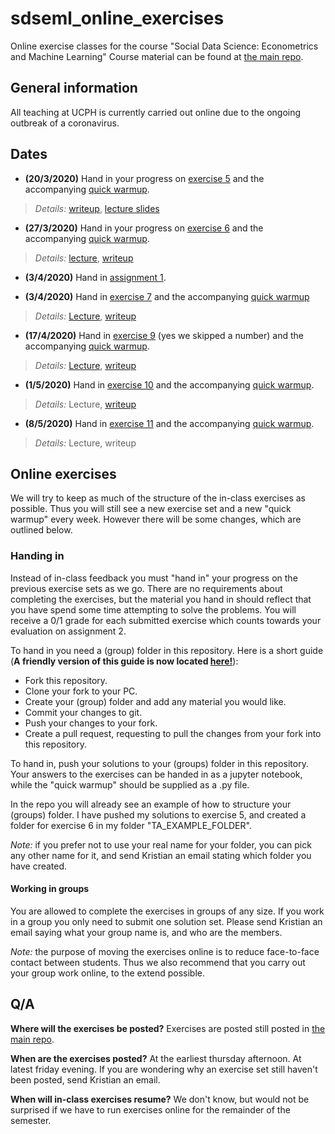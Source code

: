 # sdseml_online_exercises
Online exercise classes for the course "Social Data Science: Econometrics and Machine Learning"
Course material can be found at [the main repo](https://github.com/abjer/sds_eml_2020/).

## General information
All teaching at UCPH is currently carried out online due to the ongoing outbreak of a coronavirus. 

## Dates
* **(20/3/2020)** Hand in your progress on [exercise 5](https://github.com/abjer/sds_eml_2020/blob/master/material/session_5/exercise_5.ipynb) and the accompanying [quick warmup](https://github.com/abjer/sds_eml_2020/blob/master/exercises/exercise_4_nosolution.pdf).
> *Details:* [writeup](https://github.com/Kristianuruplarsen/sdseml_online_exercises/blob/master/TA_EXAMPLE_FOLDER/exercise_5/writeup.pdf), [lecture slides](https://github.com/abjer/sds_eml_2020/blob/master/material/session_5/lecture5.pdf)

* **(27/3/2020)** Hand in your progress on [exercise 6](https://github.com/abjer/sds_eml_2020/blob/master/material/session_6/exercise_6.ipynb) and the accompanying [quick warmup](https://github.com/abjer/sds_eml_2020/blob/master/exercises/exercise_5_nosolution.pdf).
> *Details:* [lecture](https://github.com/abjer/sds_eml_2020/blob/master/material/session_6/lecture6.ipynb), [writeup](https://github.com/Kristianuruplarsen/sdseml_online_exercises/blob/master/TA_EXAMPLE_FOLDER/exercise_6/writeup.pdf)

* **(3/4/2020)** Hand in [assignment 1](https://github.com/Kristianuruplarsen/sdseml_online_exercises/blob/master/TA_EXAMPLE_FOLDER/ASSIGNMENT_1/assignment_1.ipynb).

* **(3/4/2020)** Hand in [exercise 7](https://github.com/abjer/sds_eml_2020/blob/master/material/session_7/exercise_7.ipynb) and the accompanying [quick warmup](https://github.com/abjer/sds_eml_2020/blob/master/exercises/exercise_6_nosolution.pdf)
> *Details:* [Lecture](https://github.com/abjer/sds_eml_2020/blob/master/material/session_7/lecture7.ipynb), [writeup](https://github.com/Kristianuruplarsen/sdseml_online_exercises/blob/master/TA_EXAMPLE_FOLDER/exercise_7/writeup.pdf)


* **(17/4/2020)** Hand in [exercise 9](https://github.com/abjer/sds_eml_2020/blob/master/material/session_9/exercises_week9.ipynb) (yes we skipped a number) and the accompanying [quick warmup](https://github.com/abjer/sds_eml_2020/blob/master/exercises/exercise_7_nosolution.pdf).
> *Details:* [Lecture](https://www.dropbox.com/s/43ya0a9jmaa6exk/slides_week9_mov.m4v?raw=1), [writeup](https://github.com/Kristianuruplarsen/sdseml_online_exercises/blob/master/TA_EXAMPLE_FOLDER/exercise_9/writeup.pdf)

* **(1/5/2020)** Hand in [exercise 10](https://github.com/abjer/sds_eml_2020/blob/master/material/session_10/exercises_week10.ipynb) and the accompanying [quick warmup](https://github.com/abjer/sds_eml_2020/blob/master/exercises/exercise_8_nosolution.pdf).
> *Details:* Lecture, [writeup](https://github.com/Kristianuruplarsen/sdseml_online_exercises/blob/master/TA_EXAMPLE_FOLDER/exercise_10/writeup.pdf)

* **(8/5/2020)** Hand in [exercise 11](https://github.com/abjer/sds_eml_2020/blob/master/material/session_11/exercises_week11.ipynb) and the accompanying [quick warmup](https://github.com/abjer/sds_eml_2020/blob/master/exercises/exercise_9_nosolution.pdf).
> *Details:* Lecture, writeup


## Online exercises
We will try to keep as much of the structure of the in-class exercises as possible. Thus you will still see a new exercise set and a new "quick warmup" every week. However there will be some changes, which are outlined below.

### Handing in
Instead of in-class feedback you must "hand in" your progress on the previous exercise sets as we go. There are no requirements about completing the exercises, but the material you hand in should reflect that you have spend some time attempting to solve the problems. You will receive a 0/1 grade for each submitted exercise which counts towards your evaluation on assignment 2.

To hand in you need a (group) folder in this repository. Here is a short guide (**A friendly version of this guide is now located [here!](https://github.com/Kristianuruplarsen/sdseml_online_exercises/blob/master/GITHUB_HOWTO.md)**):
  * Fork this repository.
  * Clone your fork to your PC.
  * Create your (group) folder and add any material you would like.
  * Commit your changes to git.
  * Push your changes to your fork.
  * Create a pull request, requesting to pull the changes from your fork into this repository.
 
To hand in, push your solutions to your (groups) folder in this repository. Your answers to the exercises can be handed in as a jupyter notebook, while the "quick warmup" should be supplied as a .py file. 

In the repo you will already see an example of how to structure your (groups) folder. I have pushed my solutions to exercise 5, and created a folder for exercise 6 in my folder "TA_EXAMPLE_FOLDER".

_Note:_ if you prefer not to use your real name for your folder, you can pick any other name for it, and send Kristian an email stating which folder you have created.

#### Working in groups
You are allowed to complete the exercises in groups of any size. If you work in a group you only need to submit one solution set. Please send Kristian an email saying what your group name is, and who are the members.

_Note:_ the purpose of moving the exercises online is to reduce face-to-face contact between students. Thus we also recommend that you carry out your group work online, to the extend possible.

## Q/A
**Where will the exercises be posted?**
Exercises are posted still posted in [the main repo](https://github.com/abjer/sds_eml_2020/). 

**When are the exercises posted?**
At the earliest thursday afternoon. At latest friday evening. If you are wondering why an exercise set still haven't been posted, send Kristian an email.

**When will in-class exercises resume?** We don't know, but would not be surprised if we have to run exercises online for the remainder of the semester.


